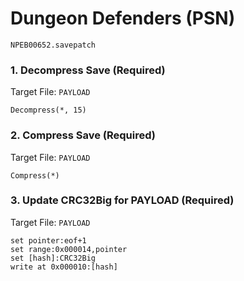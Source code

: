 # Dungeon Defenders (PSN) 

`NPEB00652.savepatch`

### 1. Decompress Save (Required)

Target File: `PAYLOAD`

```
Decompress(*, 15)
```

### 2. Compress Save (Required)

Target File: `PAYLOAD`

```
Compress(*)
```

### 3. Update CRC32Big for PAYLOAD (Required)

Target File: `PAYLOAD`

```
set pointer:eof+1
set range:0x000014,pointer
set [hash]:CRC32Big
write at 0x000010:[hash]
```

